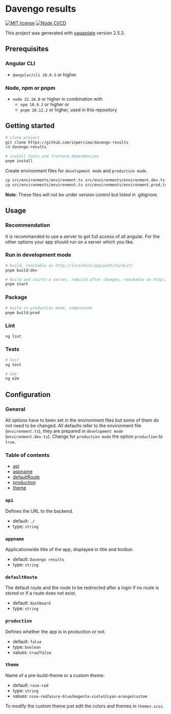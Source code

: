 # Davengo results

[![MIT license](https://img.shields.io/badge/license-MIT-blue.svg)](./LICENSE.md)
[![Node CI/CD](https://github.com/inpercima/davengo-results/actions/workflows/ci_cd.yml/badge.svg)](https://github.com/inpercima/davengo-results/actions/workflows/ci_cd.yml)

This project was generated with [swaaplate](https://github.com/inpercima/swaaplate) version 2.5.3.

## Prerequisites

### Angular CLI

* `@angular/cli 20.0.5` or higher

### Node, npm or pnpm

* `node 22.16.0` or higher in combination with
  * `npm 10.9.2` or higher or
  * `pnpm 10.12.2` or higher, used in this repository

## Getting started

```bash
# clone project
git clone https://github.com/inpercima/davengo-results
cd davengo-results

# install tools and frontend dependencies
pnpm install
```

Create environment files for `development mode` and `production mode`.

```bash
cp src/environments/environment.ts src/environments/environment.dev.ts
cp src/environments/environment.ts src/environments/environment.prod.ts
```

**Note**: These files will not be under version control but listed in .gitignore.

## Usage

### Recommendation

It is recommanded to use a server to get full access of all angular.
For the other options your app should run on a server which you like.

### Run in development mode

```bash
# build, reachable on http://localhost/app/path/to/dist/
pnpm build:dev

# build and starts a server, rebuild after changes, reachable on http://localhost:4200/
pnpm start
```

### Package

```bash
# build in production mode, compressed
pnpm build:prod
```

### Lint

```bash
ng lint
```

### Tests

```bash
# test
ng test

# e2e
ng e2e
```

## Configuration

### General

All options have to been set in the environment files but some of them do not need to be changed.
All defaults refer to the environment file (`environment.ts`), they are prepared in `development mode` (`environment.dev.ts`).
Change for `production mode` the option `production` to `true`.

### Table of contents

* [api](#api)
* [appname](#appname)
* [defaultRoute](#defaultroute)
* [production](#production)
* [theme](#theme)

### `api`

Defines the URL to the backend.

* default: `./`
* type: `string`

### `appname`

Applicationwide title of the app, displayed in title and toolbar.

* default: `Davengo results`
* type: `string`

### `defaultRoute`

The default route and the route to be redirected after a login if no route is stored or if a route does not exist.

* default: `dashboard`
* type: `string`

### `production`

Defines whether the app is in production or not.

* default: `false`
* type: `boolean`
* values: `true`/`false`

### `theme`

Name of a pre-build-theme or a custom theme.

* default: `rose-red`
* type: `string`
* values: `rose-red`/`azure-blue`/`magenta-violet`/`cyan-orange`/`custom`

To modify the custom theme just edit the colors and themes in `themes.scss`.
